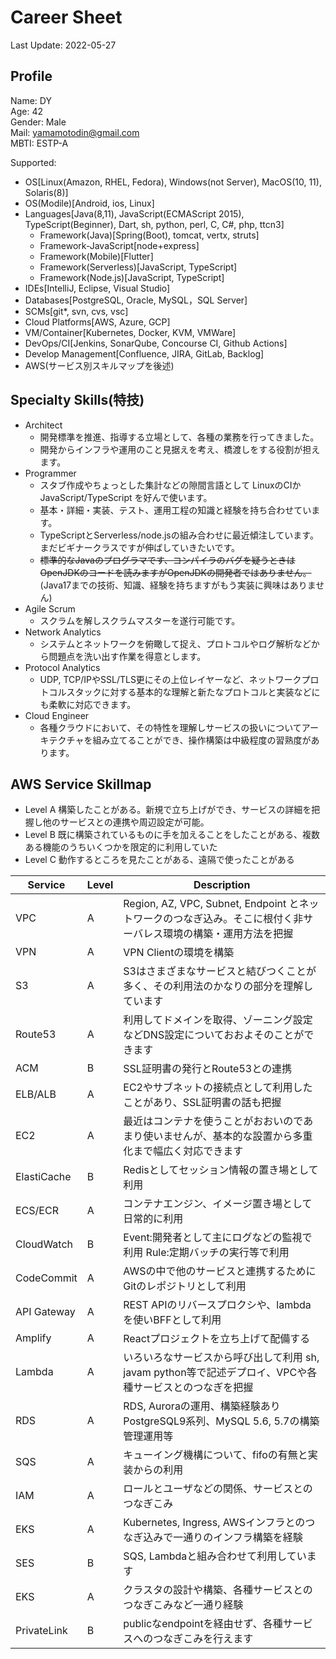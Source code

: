 # Career Sheet
Last Update: 2022-05-27

## Profile
Name: DY  
Age: 42  
Gender: Male  
Mail: yamamotodin@gmail.com  
MBTI: ESTP-A

Supported:
  * OS[Linux(Amazon, RHEL, Fedora), Windows(not Server), MacOS(10, 11), Solaris(8)]
  * OS(Modile)[Android, ios, Linux]
  * Languages[Java(8,11), JavaScript(ECMAScript 2015), TypeScript(Beginner), Dart, sh, python, perl, C, C#, php, ttcn3]
    * Framework(Java)[Spring(Boot), tomcat, vertx, struts]
    * Framework-JavaScript[node+express]
    * Framework(Mobile)[Flutter]
    * Framework(Serverless)[JavaScript, TypeScript]
    * Framework(Node.js)[JavaScript, TypeScript]
  * IDEs[IntelliJ, Eclipse, Visual Studio]
  * Databases[PostgreSQL, Oracle, MySQL，SQL Server]
  * SCMs[git*, svn, cvs, vsc]
  * Cloud Platforms[AWS, Azure, GCP]
  * VM/Container[Kubernetes, Docker, KVM, VMWare]
  * DevOps/CI[Jenkins, SonarQube, Concourse CI, Github Actions]
  * Develop Management[Confluence, JIRA, GitLab, Backlog]
  * AWS(サービス別スキルマップを後述)

## Specialty Skills(特技)
* Architect
  * 開発標準を推進、指導する立場として、各種の業務を行ってきました。
  * 開発からインフラや運用のこと見据えを考え、橋渡しをする役割が担えます。
* Programmer
  * スタブ作成やちょっとした集計などの隙間言語として LinuxのCIかJavaScript/TypeScript を好んで使います。
  * 基本・詳細・実装、テスト、運用工程の知識と経験を持ち合わせています。
  * TypeScriptとServerless/node.jsの組み合わせに最近傾注しています。まだビギナークラスですが伸ばしていきたいです。
  * ~~標準的なJavaのプログラマです、コンパイラのバグを疑うときはOpenJDKのコードを読みますがOpenJDKの開発者ではありません。~~(Java17までの技術、知識、経験を持ちますがもう実装に興味はありません)
* Agile Scrum
  * スクラムを解しスクラムマスターを遂行可能です。
* Network Analytics
  * システムとネットワークを俯瞰して捉え、プロトコルやログ解析などから問題点を洗い出す作業を得意とします。
* Protocol Analytics
  * UDP, TCP/IPやSSL/TLS更にその上位レイヤーなど、ネットワークプロトコルスタックに対する基本的な理解と新たなプロトコルと実装などにも柔軟に対応できます。
* Cloud Engineer
  * 各種クラウドにおいて、その特性を理解しサービスの扱いについてアーキテクチャを組み立てることができ、操作構築は中級程度の習熟度があります。

## AWS Service Skillmap
* Level A 構築したことがある。新規で立ち上げができ、サービスの詳細を把握し他のサービスとの連携や周辺設定が可能。
* Level B 既に構築されているものに手を加えることをしたことがある、複数ある機能のうちいくつかを限定的に利用していた
* Level C 動作するところを見たことがある、遠隔で使ったことがある

|Service  |Level | Description                                                               |
|---|--|---------------------------------------------------------------------------|
|VPC  |A | Region, AZ, VPC, Subnet, Endpoint とネットワークのつなぎ込み。そこに根付く非サーバレス環境の構築・運用方法を把握 |
|VPN | A | VPN Clientの環境を構築                                                          |
|S3  |A | S3はさまざまなサービスと結びつくことが多く、その利用法のかなりの部分を理解しています                               |
|Route53  |A  | 利用してドメインを取得、ゾーニング設定などDNS設定についておおよそのことができます                                            |
|ACM | B | SSL証明書の発行とRoute53との連携                                                     |
|ELB/ALB  | A | EC2やサブネットの接続点として利用したことがあり、SSL証明書の話も把握                                     |6  |
|EC2  |A | 最近はコンテナを使うことがおおいのであまり使いませんが、基本的な設置から多重化まで幅広く対応できます                        |
|ElastiCache  |B | Redisとしてセッション情報の置き場として利用                                                  |
|ECS/ECR  |A | コンテナエンジン、イメージ置き場として日常的に利用                                                 |
|CloudWatch  |B | Event:開発者として主にログなどの監視で利用 Rule:定期バッチの実行等で利用                                |
|CodeCommit  |A | AWSの中で他のサービスと連携するためにGitのレポジトリとして利用                                        |
|API Gateway  |A | REST APIのリバースプロクシや、lambdaを使いBFFとして利用                                      |
|Amplify  | A | Reactプロジェクトを立ち上げて配備する                                                     |
|Lambda | A | いろいろなサービスから呼び出して利用 sh, javam python等で記述デプロイ、VPCや各種サービスとのつなぎを把握            |
|RDS | A | RDS, Auroraの運用、構築経験あり PostgreSQL9系列、MySQL 5.6, 5.7の構築管理運用等                |
|SQS | A | キューイング機構について、fifoの有無と実装からの利用                                              |
|IAM | A | ロールとユーザなどの関係、サービスとのつなぎこみ                                                  |
|EKS | A | Kubernetes, Ingress, AWSインフラとのつなぎ込みで一通りのインフラ構築を経験                         |
|SES | B | SQS, Lambdaと組み合わせて利用しています                                                 |
|EKS | A | クラスタの設計や構築、各種サービスとのつなぎこみなど一通り経験                                           |
|PrivateLink | B | publicなendpointを経由せず、各種サービスへのつなぎこみを行えます                                   |
